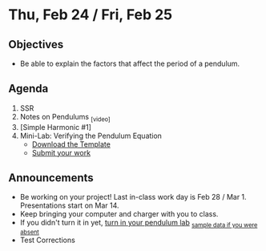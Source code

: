 Thu, Feb 24 / Fri, Feb 25
=================== 
  
Objectives  
------------  
- Be able to explain the factors that affect the period of a pendulum.

Agenda    
---------    

1. SSR
2. Notes on Pendulums <sub>[video]<sub>
3. [Simple Harmonic #1]
4. Mini-Lab: Verifying the Pendulum Equation
	- [Download the Template](https://avon.schoology.com/course/5138386979/materials/gp/5722413433)
	- [Submit your work](https://avon.schoology.com/assignment/5722420678/)

Announcements 
-------------  
 
- Be working on your project!  Last in-class work day is Feb 28 / Mar 1.  Presentations start on Mar 14.
- Keep bringing your computer and charger with you to class.
- If you didn't turn it in yet, [turn in your pendulum lab][submit] <sub>[sample data if you were absent][data]</sub>
- Test Corrections 


[bib]: https://avon.schoology.com/assignment/5526830221/
[temp]: https://avon.schoology.com/course/5138386979/materials/gp/5672843626
[pend-vid]: https://avon.schoology.com/course/5138386979/materials/gp/5690374047
[submit]: https://avon.schoology.com/assignment/5690527389/
[data]: https://avon.schoology.com/course/5138386979/materials/gp/5722288329

<!--stackedit_data:
eyJoaXN0b3J5IjpbLTE3MzA0MjUxODEsNjkwNzE4MTAsMTg3OD
Y3OTYxNiwxNDI2NTA3Njk5LC0yMTIzNzk4NTUzLDI1NDAxNjI1
LC0xMzQ2NDc2MzU5LDE2MTczMTIzMTcsMzQ3MzcyNzM4LC02OT
g1MjQxMTIsLTIwOTg1NTkzNCwtNjYxOTU1MTg1LC0xMjQ1NTM2
MDI0LDU2MzQ1MzkzMSwxMTcwOTEyOTc3LDE4NTY2Mjg0NSw0Mj
QyMDczOSwtOTkwNjA1NzcwLDExOTM0OTU4MiwtMjkwMDY5MDEw
XX0=
-->